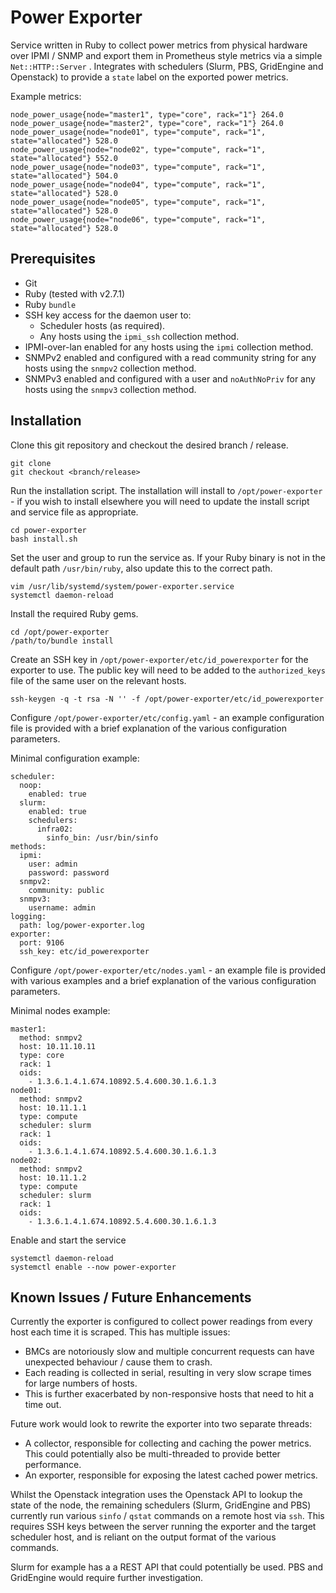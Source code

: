 # Power Exporter
Service written in Ruby to collect power metrics from physical hardware over IPMI / SNMP and export them in Prometheus style metrics via a simple `Net::HTTP::Server` . Integrates with schedulers (Slurm, PBS, GridEngine and Openstack) to provide a `state` label on the exported power metrics.

Example metrics:
```
node_power_usage{node="master1", type="core", rack="1"} 264.0
node_power_usage{node="master2", type="core", rack="1"} 264.0
node_power_usage{node="node01", type="compute", rack="1", state="allocated"} 528.0
node_power_usage{node="node02", type="compute", rack="1", state="allocated"} 552.0
node_power_usage{node="node03", type="compute", rack="1", state="allocated"} 504.0
node_power_usage{node="node04", type="compute", rack="1", state="allocated"} 528.0
node_power_usage{node="node05", type="compute", rack="1", state="allocated"} 528.0
node_power_usage{node="node06", type="compute", rack="1", state="allocated"} 528.0
```

## Prerequisites
- Git
- Ruby (tested with v2.7.1)
- Ruby `bundle`
- SSH key access for the daemon user to:
  - Scheduler hosts (as required).
  - Any hosts using the `ipmi_ssh` collection method.
- IPMI-over-lan enabled for any hosts using the `ipmi` collection method.
- SNMPv2 enabled and configured with a read community string for any hosts using the `snmpv2` collection method.
- SNMPv3 enabled and configured with a user and `noAuthNoPriv` for any hosts using the `snmpv3` collection method.

## Installation
Clone this git repository and checkout the desired branch / release.
```
git clone
git checkout <branch/release>
```

Run the installation script. The installation will install to `/opt/power-exporter` - if you wish to install elsewhere you will need to update the install script and service file as appropriate.
```
cd power-exporter
bash install.sh
```

Set the user and group to run the service as. If your Ruby binary is not in the default path `/usr/bin/ruby`, also update this to the correct path.
```
vim /usr/lib/systemd/system/power-exporter.service
systemctl daemon-reload
```
Install the required Ruby gems.
```
cd /opt/power-exporter
/path/to/bundle install
```

Create an SSH key in `/opt/power-exporter/etc/id_powerexporter` for the exporter to use. The public key will need to be added to the `authorized_keys` file of the same user on the relevant hosts.
```
ssh-keygen -q -t rsa -N '' -f /opt/power-exporter/etc/id_powerexporter
```

Configure `/opt/power-exporter/etc/config.yaml` - an example configuration file is provided with a brief explanation of the various configuration parameters.

Minimal configuration example:
```
scheduler:
  noop:
    enabled: true
  slurm:
    enabled: true
    schedulers:
      infra02:
        sinfo_bin: /usr/bin/sinfo
methods:
  ipmi:
    user: admin
    password: password
  snmpv2:
    community: public
  snmpv3:
    username: admin
logging:
  path: log/power-exporter.log
exporter:
  port: 9106
  ssh_key: etc/id_powerexporter
```

Configure `/opt/power-exporter/etc/nodes.yaml` - an example file is provided with various examples and a brief explanation of the various configuration parameters.

Minimal nodes example:
```
master1:
  method: snmpv2
  host: 10.11.10.11
  type: core
  rack: 1
  oids:
    - 1.3.6.1.4.1.674.10892.5.4.600.30.1.6.1.3
node01:
  method: snmpv2
  host: 10.11.1.1
  type: compute
  scheduler: slurm
  rack: 1
  oids:
    - 1.3.6.1.4.1.674.10892.5.4.600.30.1.6.1.3
node02:
  method: snmpv2
  host: 10.11.1.2
  type: compute
  scheduler: slurm
  rack: 1
  oids:
    - 1.3.6.1.4.1.674.10892.5.4.600.30.1.6.1.3
```
Enable and start the service
```
systemctl daemon-reload
systemctl enable --now power-exporter
```

## Known Issues / Future Enhancements
Currently the exporter is configured to collect power readings from every host each time it is scraped. This has multiple issues:

- BMCs are notoriously slow and multiple concurrent requests can have unexpected behaviour / cause them to crash.
- Each reading is collected in serial, resulting in very slow scrape times for large numbers of hosts.
- This is further exacerbated by non-responsive hosts that need to hit a time out.

Future work would look to rewrite the exporter into two separate threads:
- A collector, responsible for collecting and caching the power metrics. This could potentially also be multi-threaded to provide better performance.
- An exporter, responsible for exposing the latest cached power metrics.

Whilst the Openstack integration uses the Openstack API to lookup the state of the node, the remaining schedulers (Slurm, GridEngine and PBS) currently run various `sinfo` / `qstat` commands on a remote host via `ssh`. This requires SSH keys between the server running the exporter and the target scheduler host, and is reliant on the output format of the various commands.

Slurm for example has a a REST API that could potentially be used. PBS and GridEngine would require further investigation.

